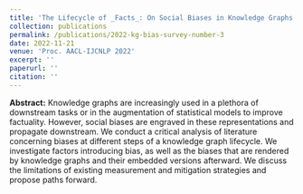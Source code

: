 ```yaml
---
title: 'The Lifecycle of _Facts_: On Social Biases in Knowledge Graphs'
collection: publications
permalink: /publications/2022-kg-bias-survey-number-3
date: 2022-11-21
venue: 'Proc. AACL-IJCNLP 2022'
excerpt: ''
paperurl: ''
citation: ''
---
```


**Abstract:** Knowledge graphs are increasingly used in a plethora of downstream tasks or in the augmentation of statistical models to improve factuality. However, social biases are engraved in these representations and propagate downstream. We conduct a critical analysis of literature concerning biases at different steps of a knowledge graph lifecycle. We investigate factors introducing bias, as well as the biases that are rendered by knowledge graphs and their embedded versions afterward. We discuss the limitations of existing measurement and mitigation strategies and propose paths forward.
